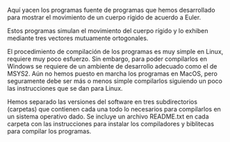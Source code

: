 Aquí yacen los programas fuente de programas que hemos desarrollado para mostrar el movimiento de un cuerpo rígido de acuerdo a Euler.

Estos programas simulan el movimiento del cuerpo rígido y lo exhiben mediante tres vectores mutuamente ortogonales.  

El procedimiento de compilación de los programas es muy simple en Linux, requiere muy poco esfuerzo.  Sin embargo, para poder compilarlos en Windows se requiere de un ambiente de desarrollo adecuado como el de MSYS2.
Aún no hemos puesto en marcha los programas en MacOS, pero seguramente debe ser más o menos simple compilarlos siguiendo un poco las instrucciones que se dan para Linux.

Hemos separado las versiones del software en tres subdirectorios (carpetas) que contienen cada una todo lo necesarios para compilarlos en un sistema operativo dado.  Se incluye un archivo README.txt en cada carpeta con las instrucciones para instalar los compiladores y biblitecas para
compilar los programas.




